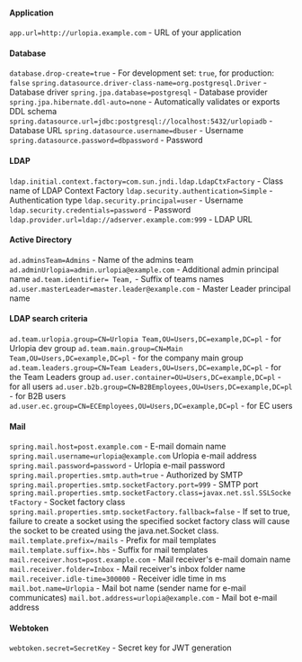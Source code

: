#### Application
`app.url=http://urlopia.example.com` - URL of your application

#### Database
`database.drop-create=true` - For development set: `true`, for production: `false`
`spring.datasource.driver-class-name=org.postgresql.Driver` - Database driver
`spring.jpa.database=postgresql` - Database provider
`spring.jpa.hibernate.ddl-auto=none` - Automatically validates or exports DDL schema
`spring.datasource.url=jdbc:postgresql://localhost:5432/urlopiadb` - Database URL
`spring.datasource.username=dbuser` - Username
`spring.datasource.password=dbpassword` - Password

#### LDAP
`ldap.initial.context.factory=com.sun.jndi.ldap.LdapCtxFactory` - Class name of LDAP Context Factory
`ldap.security.authentication=Simple` - Authentication type 
`ldap.security.principal=user` - Username
`ldap.security.credentials=password` - Password
`ldap.provider.url=ldap://adserver.example.com:999` - LDAP URL

#### Active Directory
`ad.adminsTeam=Admins` - Name of the admins team
`ad.adminUrlopia=admin.urlopia@example.com` - Additional admin principal name
`ad.team.identifier= Team,` - Suffix of teams names
`ad.user.masterLeader=master.leader@example.com` - Master Leader principal name

#### LDAP search criteria
`ad.team.urlopia.group=CN=Urlopia Team,OU=Users,DC=example,DC=pl` - for Urlopia dev group
`ad.team.main.group=CN=Main Team,OU=Users,DC=example,DC=pl` - for the company main group
`ad.team.leaders.group=CN=Team Leaders,OU=Users,DC=example,DC=pl` - for the Team Leaders group
`ad.user.container=OU=Users,DC=example,DC=pl` - for all users
`ad.user.b2b.group=CN=B2BEmployees,OU=Users,DC=example,DC=pl` - for B2B users
`ad.user.ec.group=CN=ECEmployees,OU=Users,DC=example,DC=pl` - for EC users

#### Mail
`spring.mail.host=post.example.com` - E-mail domain name
`spring.mail.username=urlopia@example.com` Urlopia e-mail address
`spring.mail.password=password` - Urlopia e-mail password
`spring.mail.properties.smtp.auth=true` - Authorized by SMTP
`spring.mail.properties.smtp.socketFactory.port=999` - SMTP port
`spring.mail.properties.smtp.socketFactory.class=javax.net.ssl.SSLSocketFactory` - Socket factory class
`spring.mail.properties.smtp.socketFactory.fallback=false` - If set to true, failure to create a socket using the specified socket factory class will cause the socket to be created using the java.net.Socket class.
`mail.template.prefix=/mails` - Prefix for mail templates
`mail.template.suffix=.hbs` - Suffix for mail templates
`mail.receiver.host=post.example.com` - Mail receiver's e-mail domain name
`mail.receiver.folder=Inbox` - Mail receiver's inbox folder name
`mail.receiver.idle-time=300000` - Receiver idle time in ms
`mail.bot.name=Urlopia` - Mail bot name (sender name for e-mail communicates)
`mail.bot.address=urlopia@example.com` - Mail bot e-mail address

#### Webtoken
`webtoken.secret=SecretKey` - Secret key for JWT generation
